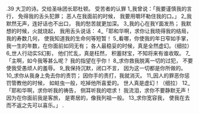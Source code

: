 .39 
大卫的诗。交给圣咏团长耶杜顿。 
受苦者的认罪 
1_我曾说：「我要谨慎我的言行， 
免得我的舌头犯罪； 
恶人在我面前的时候， 
我要用嚼环勒住我的口。」 
2_我默然无声，连好话也不出口， 
我的愁苦就更加深。 
3_我的心在我Y面发热； 
我默想的时候，火就烧起， 
我用舌头说话： 
4_「耶和华啊，求你让我晓得我的结局， 
我的寿数几何， 
使我知道我的生命何等短暂！ 
5_看哪，你使我的年日窄如手掌， 
我一生的年数，在你面前如同无有； 
各人最稳妥的时候，真是全然虚幻。（细拉） 
6_世人行动实S幻影， 
他们忙乱，真是枉然， 
积蓄财宝，不知将来有谁收取。 
7_「主啊，如今我等甚么呢？ 
我的指望在乎你！ 
8_求你救我脱离一切的过犯， 
不要使我受愚顽人的羞辱。 
9_我保持沉默，闭口不言， 
因为这一切都是你所做的。 
10_求你从我身上免去你的责罚； 
因你手的责打，我就消灭。 
11_因人的罪恶你惩罚管教他的时候， 
如蛀虫一般，吃掉他所喜爱的。 
世人真是虚幻！（细拉） 
12_「耶和华啊，求你听我的祷告， 
侧耳听我的唿求！ 
我流泪，求你不要静默无声！ 
因为在你面前我是客旅， 
是寄居的，像我列祖一般。 
13_求你宽容我， 
使我在去而不返之先可以喜乐。」 
 .